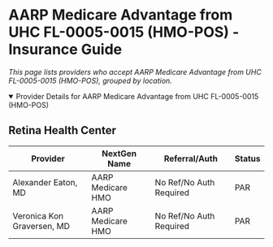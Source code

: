 # AARP Medicare Advantage from UHC FL-0005-0015 (HMO-POS) - Insurance Guide

*This page lists providers who accept AARP Medicare Advantage from UHC FL-0005-0015 (HMO-POS), grouped by location.*

<details open><summary>Provider Details for AARP Medicare Advantage from UHC FL-0005-0015 (HMO-POS)</summary>

## Retina Health Center

| Provider | NextGen Name | Referral/Auth | Status |
|----------|-------------|--------------|--------|
| Alexander Eaton, MD | AARP Medicare HMO | No Ref/No Auth Required | PAR |
| Veronica Kon Graversen, MD | AARP Medicare HMO | No Ref/No Auth Required | PAR |

</details>

